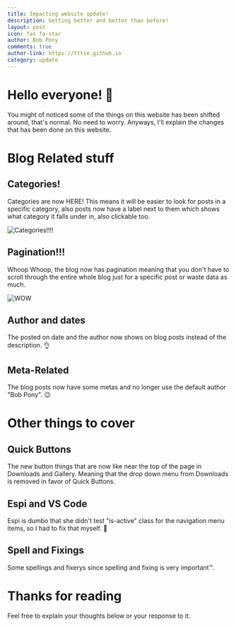 ```yaml
---
title: Impacting website update!
description: Getting better and better than before!
layout: post
icon: fas fa-star
author: Bob Pony
comments: true
author-link: https://tttie.github.io
category: update
---
```

# Hello everyone! :wave:

You might of noticed some of the things on this website has been shifted around, that's normal. No need to worry. Anyways, I'll explain the changes that has been done on this website.

# Blog Related stuff
## Categories!
Categories are now HERE! This means it will be easier to look for posts in a specific category, also posts now have a label next to them which shows what category it falls under in, also clickable too.

![Categories!!!!](https://i.imgur.com/4WUVdWC.png)
## Pagination!!!
Whoop Whoop, the blog now has pagination meaning that you don't have to scroll through the entire whole blog just for a specific post or waste data as much.

![WOW](https://i.imgur.com/LHbWH4C.png)
## Author and dates
The posted on date and the author now shows on blog posts instead of the description. :ok_hand:
## Meta-Related
The blog posts now have some metas and no longer use the default author "Bob Pony". :wink:
# Other things to cover
## Quick Buttons
The new button things that are now like near the top of the page in Downloads and Gallery. Meaning that the drop down menu from Downloads is removed in favor of Quick Buttons.
## Espi and VS Code
Espi is dumbo that she didn't test "is-active" class for the navigation menu items, so I had to fix that myself. :clap:
## Spell and Fixings
Some spellings and fixerys since spelling and fixing is very important:tm:.
# Thanks for reading
Feel free to explain your thoughts below or your response to it.
